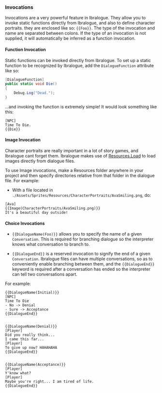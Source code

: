 ### Invocations

Invocations are a very powerful feature in Ibralogue. They allow you to invoke static functions directly from Ibralogue, and also to define character portraits. they are enclosed like so: `{{Foo}}`. The type of the invocation and name are separated between colons. If the type of an invocation is not supplied, it will automatically be inferred as a function invocation.

#### Function Invocation

Static functions can be invoked directly from Ibralogue. To set up a static function to be recognized by Ibralogue, add the `DialogueFunction` attribute like so:

```cs
[DialogueFunction]
public static void Die() 
{
    Debug.Log("Dead.");
}
```

...and invoking the function is extremely simple! It would look something like this:

```text
[NPC]
Time To Die.
{{Die}}
```

#### Image Invocation

Character portraits are really important in a lot of story games, and Ibralogue cant forget them. Ibralogue makes use of [Resources.Load](https://docs.unity3d.com/ScriptReference/Resources.Load.html) to load images directly from dialogue files.

To use Image invocations, make a Resources folder anywhere in your project and then specify directories relative from that folder in the dialogue file. For example:

- With a file located in `./Assets/Sprites/Resources/CharacterPortraits/AvaSmiling.png`, do:

```text
[Ava]
{{Image(CharacterPortraits/AvaSmiling.png)}}
It's a beautiful day outside!
```

#### Choice Invocations

- `{{DialogueName(Foo)}}` allows you to specify the name of a given `Conversation`. This is required for branching dialogue so the interpreter knows what conversation to branch to.

- `{{DialogueEnd}}` is a reserved invocation to signify the end of a given `Conversation`. Ibralogue files can have multiple conversations, so as to conveniently enable branching between them, and the `{{DialogueEnd}}` keyword is required after a conversation has ended so the interpreter can tell two conversations apart.

 For example:

```text
{{DialogueName(Initial)}}
[NPC]
Time To Die
- No -> Denial
- Sure -> Acceptance
{{DialogueEnd}}


{{DialogueName(Denial)}}
[Player]
Did you really think...
I came this far...
[Player]
To give up now? HAHAHAHA
{{DialogueEnd}}


{{DialogueName(Acceptance)}}
[Player]
Y'know what?
[Player]
Maybe you're right... I am tired of life.
{{DialogueEnd}}
```

